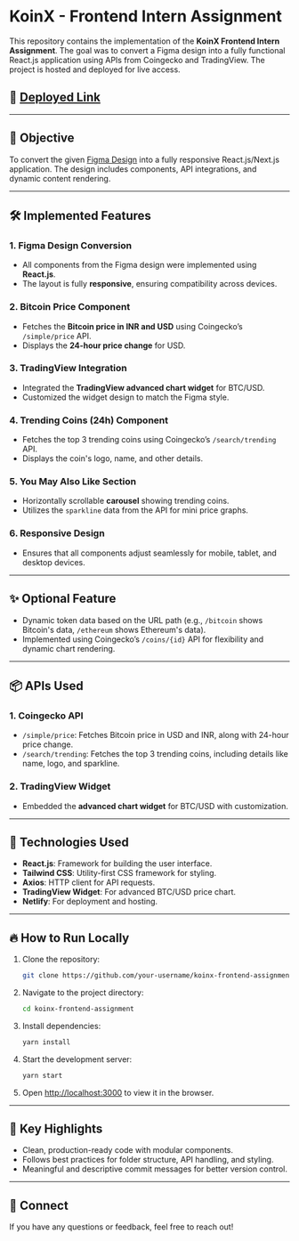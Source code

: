 # KoinX - Frontend Intern Assignment

This repository contains the implementation of the **KoinX Frontend Intern Assignment**. The goal was to convert a Figma design into a fully functional React.js application using APIs from Coingecko and TradingView. The project is hosted and deployed for live access.

## 🚀 [Deployed Link](https://koinxfrontendassignment.netlify.app/)

---

## 🗿 **Objective**

To convert the given [Figma Design](https://www.figma.com/embed?embed_host=notion&url=https%3A%2F%2Fwww.figma.com%2Ffile%2FVRj5MqVPoQdj5N7AwmYc98%2FKoinX---Frontend-Intern-Assignment%3Ftype%3Ddesign%26node-id%3D0-1%26mode%3Ddesign%26t%3Dx8gdUiF5gA3sjRd3-0) into a fully responsive React.js/Next.js application. The design includes components, API integrations, and dynamic content rendering.

---

## 🛠️ **Implemented Features**

### 1. **Figma Design Conversion**
- All components from the Figma design were implemented using **React.js**.
- The layout is fully **responsive**, ensuring compatibility across devices.

### 2. **Bitcoin Price Component**
- Fetches the **Bitcoin price in INR and USD** using Coingecko’s `/simple/price` API.
- Displays the **24-hour price change** for USD.

### 3. **TradingView Integration**
- Integrated the **TradingView advanced chart widget** for BTC/USD.
- Customized the widget design to match the Figma style.

### 4. **Trending Coins (24h) Component**
- Fetches the top 3 trending coins using Coingecko’s `/search/trending` API.
- Displays the coin's logo, name, and other details.

### 5. **You May Also Like Section**
- Horizontally scrollable **carousel** showing trending coins.
- Utilizes the `sparkline` data from the API for mini price graphs.

### 6. **Responsive Design**
- Ensures that all components adjust seamlessly for mobile, tablet, and desktop devices.

---

## ✨ **Optional Feature**
- Dynamic token data based on the URL path (e.g., `/bitcoin` shows Bitcoin's data, `/ethereum` shows Ethereum's data).
- Implemented using Coingecko’s `/coins/{id}` API for flexibility and dynamic chart rendering.

---

## 📦 **APIs Used**

### 1. **Coingecko API**
- `/simple/price`: Fetches Bitcoin price in USD and INR, along with 24-hour price change.
- `/search/trending`: Fetches the top 3 trending coins, including details like name, logo, and sparkline.

### 2. **TradingView Widget**
- Embedded the **advanced chart widget** for BTC/USD with customization.

---

## 🦜 **Technologies Used**

- **React.js**: Framework for building the user interface.
- **Tailwind CSS**: Utility-first CSS framework for styling.
- **Axios**: HTTP client for API requests.
- **TradingView Widget**: For advanced BTC/USD price chart.
- **Netlify**: For deployment and hosting.

---

## 🔥 **How to Run Locally**

1. Clone the repository:
   ```bash
   git clone https://github.com/your-username/koinx-frontend-assignment.git
   ```
2. Navigate to the project directory:
   ```bash
   cd koinx-frontend-assignment
   ```
3. Install dependencies:
   ```bash
   yarn install
   ```
4. Start the development server:
   ```bash
   yarn start
   ```
5. Open [http://localhost:3000](http://localhost:3000) to view it in the browser.

---

## 🌟 **Key Highlights**

- Clean, production-ready code with modular components.
- Follows best practices for folder structure, API handling, and styling.
- Meaningful and descriptive commit messages for better version control.

---

## 🤝 **Connect**

If you have any questions or feedback, feel free to reach out!

